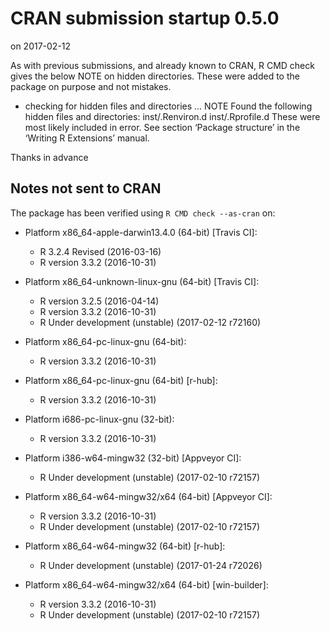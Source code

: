 # CRAN submission startup 0.5.0
on 2017-02-12

As with previous submissions, and already known to CRAN,
R CMD check gives the below NOTE on hidden directories. These
were added to the package on purpose and not mistakes.

* checking for hidden files and directories ... NOTE
Found the following hidden files and directories:
  inst/.Renviron.d
  inst/.Rprofile.d
These were most likely included in error. See section ‘Package
structure’ in the ‘Writing R Extensions’ manual.

Thanks in advance


## Notes not sent to CRAN
The package has been verified using `R CMD check --as-cran` on:

* Platform x86_64-apple-darwin13.4.0 (64-bit) [Travis CI]:
  - R 3.2.4 Revised (2016-03-16)
  - R version 3.3.2 (2016-10-31)
  
* Platform x86_64-unknown-linux-gnu (64-bit) [Travis CI]:
  - R version 3.2.5 (2016-04-14)
  - R version 3.3.2 (2016-10-31)
  - R Under development (unstable) (2017-02-12 r72160)
  
* Platform x86_64-pc-linux-gnu (64-bit):
  - R version 3.3.2 (2016-10-31)

* Platform x86_64-pc-linux-gnu (64-bit) [r-hub]:
  - R version 3.3.2 (2016-10-31)

* Platform i686-pc-linux-gnu (32-bit):
  - R version 3.3.2 (2016-10-31)

* Platform i386-w64-mingw32 (32-bit) [Appveyor CI]:
  - R Under development (unstable) (2017-02-10 r72157)

* Platform x86_64-w64-mingw32/x64 (64-bit) [Appveyor CI]:
  - R version 3.3.2 (2016-10-31)
  - R Under development (unstable) (2017-02-10 r72157)

* Platform x86_64-w64-mingw32 (64-bit) [r-hub]:
  - R Under development (unstable) (2017-01-24 r72026)

* Platform x86_64-w64-mingw32/x64 (64-bit) [win-builder]:
  - R version 3.3.2 (2016-10-31)
  - R Under development (unstable) (2017-02-10 r72157)

